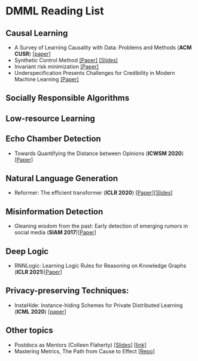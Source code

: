 # DMML Reading List


## Causal Learning
- <a name="todo"></a> A Survey of Learning Causality with Data: Problems and Methods (**ACM CUSR**) [[paper](https://arxiv.org/pdf/1809.09337.pdf)]
- Synthetic Control Method [[Paper]](https://economics.mit.edu/files/11859) [[Slides]](https://docs.google.com/presentation/d/1IUF775QBtPjwrNm-7Q-sXs9Yxj9GbvLNzERkJT5aKB8/edit?usp=sharing)
- Invariant risk minimization [[Paper]](https://arxiv.org/pdf/1907.02893.pdf)
- Underspecification Presents Challenges for Credibility in Modern Machine Learning [[Paper]](https://arxiv.org/abs/2011.03395)

## Socially Responsible Algorithms

## Low-resource Learning

## Echo Chamber Detection
- Towards Quantifying the Distance between Opinions (**ICWSM 2020**) [[Paper](https://arxiv.org/pdf/2001.09879.pdf)]

## Natural Language Generation
- Reformer: The efficient transformer (**ICLR 2020**) [[Paper](https://arxiv.org/pdf/2001.04451)][[Slides](https://docs.google.com/presentation/d/18Ym6e_bsFiOukGNYasZ_m_patUMHKsbEKsCV4lgajV8/edit?usp=sharing)]

## Misinformation Detection
- Gleaning wisdom from the past: Early detection of emerging rumors in social media (**SIAM 2017**)[[Paper](https://www.researchgate.net/profile/Jundong_Li/publication/317487783_Gleaning_Wisdom_from_the_Past_Early_Detection_of_Emerging_Rumors_in_Social_Media/links/5a1f17e1aca272cbfbc2d13c/Gleaning-Wisdom-from-the-Past-Early-Detection-of-Emerging-Rumors-in-Social-Media.pdf)]

## Deep Logic
- RNNLogic: Learning Logic Rules for Reasoning on Knowledge Graphs (**ICLR 2021**)[[Paper](https://arxiv.org/pdf/2010.04029)]

## Privacy-preserving Techniques:
- InstaHide: Instance-hiding Schemes for Private Distributed Learning (**ICML 2020**) [[paper](http://proceedings.mlr.press/v119/huang20i/huang20i.pdf)]


## Other topics
- Postdocs as Mentors (Colleen Flaherty) [[Slides]](files\Postdocs_as_Mentors.pdf) [[link]](https://www.insidehighered.com/news/2019/10/11/study-says-when-it-comes-everyday-mentoring-and-training-sciences-postdocs-are-new)
- Mastering Metrics, The Path from Cause to Effect [[Repo]](https://github.com/DMML-ASU/Mastering-Metrics)




 
